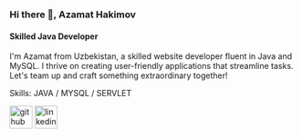### Hi there 👋, Azamat Hakimov
#### Skilled Java Developer
I'm Azamat from Uzbekistan, a skilled website developer fluent in Java and MySQL. I thrive on creating user-friendly applications that streamline tasks. Let's team up and craft something extraordinary together!

Skills: JAVA / MYSQL / SERVLET



[<img src='https://cdn.jsdelivr.net/npm/simple-icons@3.0.1/icons/github.svg' alt='github' height='40'>](https://github.com/azamat-hakimov)  [<img src='https://cdn.jsdelivr.net/npm/simple-icons@3.0.1/icons/linkedin.svg' alt='linkedin' height='40'>](https://www.linkedin.com/in/azamathakimov/)  
